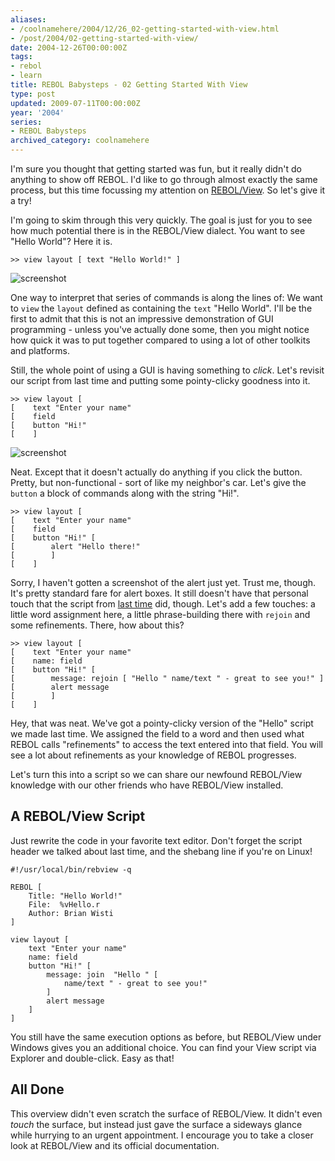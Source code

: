 ```yaml
---
aliases:
- /coolnamehere/2004/12/26_02-getting-started-with-view.html
- /post/2004/02-getting-started-with-view/
date: 2004-12-26T00:00:00Z
tags:
- rebol
- learn
title: REBOL Babysteps - 02 Getting Started With View
type: post
updated: 2009-07-11T00:00:00Z
year: '2004'
series:
- REBOL Babysteps
archived_category: coolnamehere
---
```


I'm sure you thought that getting started was fun, but it really didn't do 
anything to show off REBOL. I'd like to go through almost exactly the same 
process, but this time focussing my attention on [REBOL/View](http://www.rebol.com/prod-view.html). 
So let's give it a try!
<!-- TEASER_END -->

I'm going to skim through this very quickly. The goal is just for you to see 
how much potential there is in the REBOL/View dialect. You want to see "Hello 
World"? Here it is.

    >> view layout [ text "Hello World!" ]

![screenshot](/img/2004/rebol-intro-01.png)

One way to interpret that series of commands is along the lines of: We want 
to `view` the `layout` defined as containing the `text` "Hello World". I'll be 
the first to admit that this is not an impressive demonstration of GUI 
programming - unless you've actually done some, then you might notice how 
quick it was to put together compared to using a lot of other toolkits and 
platforms.

Still, the whole point of using a GUI is having something to *click*.  Let's 
revisit our script from last time and putting some pointy-clicky goodness 
into it.

    >> view layout [
    [    text "Enter your name"
    [    field
    [    button "Hi!"
    [    ]

![screenshot](/img/2004/rebol-intro-02.png)

Neat. Except that it doesn't actually do anything if you click the button. 
Pretty, but non-functional - sort of like my neighbor's car.  Let's give 
the `button` a block of commands along with the string "Hi!".

    >> view layout [
    [    text "Enter your name"
    [    field
    [    button "Hi!" [
    [        alert "Hello there!"
    [        ]
    [    ]

[last time]: /post/2004/01-getting-started/

Sorry, I haven't gotten a screenshot of the alert just yet. Trust me, though.  
It's pretty standard fare for alert boxes. It still doesn't have that personal 
touch that the script from [last time][] did, 
though.  Let's add a few touches: a little word assignment here, a little 
phrase-building there with `rejoin` and some refinements.  There, how about this?

    >> view layout [
    [    text "Enter your name"
    [    name: field
    [    button "Hi!" [
    [        message: rejoin [ "Hello " name/text " - great to see you!" ]
    [        alert message
    [        ]
    [    ]


Hey, that was neat. We've got a pointy-clicky version of the "Hello" script 
we made last time. We assigned the field to a word and then used what REBOL 
calls "refinements" to access the text entered into that field. You will see a 
lot about refinements as your knowledge of REBOL progresses.

Let's turn this into a script so we can share our newfound REBOL/View 
knowledge with our other friends who have REBOL/View installed.

## A REBOL/View Script

Just rewrite the code in your favorite text editor. Don't forget the script 
header we talked about last time, and the shebang line if you're on Linux!

``` rebol
#!/usr/local/bin/rebview -q

REBOL [
    Title: "Hello World!"
    File:  %vHello.r
    Author: Brian Wisti
]

view layout [
    text "Enter your name"
    name: field
    button "Hi!" [
        message: join  "Hello " [ 
            name/text " - great to see you!" 
        ]
        alert message
    ]
]
```

You still have the same execution options as before, but REBOL/View under 
Windows gives you an additional choice. You can find your View script via 
Explorer and double-click. Easy as that!

## All Done

This overview didn't even scratch the surface of REBOL/View. It didn't 
even *touch* the surface, but instead just gave the surface a sideways glance 
while hurrying to an urgent appointment. I encourage you to take a closer look 
at REBOL/View and its official documentation.


